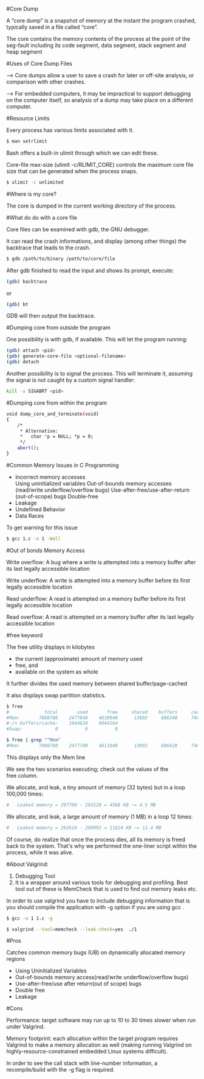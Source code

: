 #Core Dump

A “core dump” is a snapshot of memory at the instant the program crashed, typically saved in a file called “core”.

The core contains the memory contents of the process at the point of the seg-fault including its 
	code segment, 
	data segment, 
	stack segment and 
	heap segment

#Uses of Core Dump Files

-->	Core dumps allow a user to save a crash for later or off-site analysis, or comparison with other crashes.

-->	For embedded computers, it may be impractical to support debugging on the computer itself, so analysis of a dump may take place on a different computer.

#Resource Limits

Every process has various limits associated with it.

```bash
$ man setrlimit
```

Bash offers a built-in ulimit through which we can edit these.

Core-file max-size (ulimit -c/RLIMIT_CORE) controls the maximum core file size that can be generated when the process snaps.

```bash
$ ulimit -c unlimited
```

#Where is my core?

The core is dumped in the current working directory of the process.


#What do do with a core file

Core files can be examined with gdb, the GNU debugger.

It can read the crash informations, and display (among other things) the backtrace that leads to the crash.

```bash
$ gdb /path/to/binary /path/to/core/file
```

After gdb finished to read the input and shows its prompt, execute:

```bash
(gdb) backtrace
```

or 

```bash
(gdb) bt
```

GDB will then output the backtrace.


#Dumping core from outside the program

One possibility is with gdb, if available. This will let the program running:

```bash
(gdb) attach <pid>
(gdb) generate-core-file <optional-filename>
(gdb) detach
```

Another possibility is to signal the process. This will terminate it, assuming the signal is not caught by a custom signal handler:

```bash
kill -s SIGABRT <pid>
```

#Dumping core from within the program

```bash
void dump_core_and_terminate(void)
{
    /*
     * Alternative:
     *   char *p = NULL; *p = 0;
     */
    abort();
}
```

#Common Memory Issues in C Programming

- Incorrect memory accesses  
	Using uninitialized variables 
	Out-of-bounds memory accesses (read/write underflow/overflow bugs)
	Use-after-free/use-after-return (out-of-scope) bugs 
	Double-free
- Leakage
- Undefined Behavior
- Data Races

To get warning for this issue

```bash
$ gcc 1.c -o 1 -Wall
```

#Out of bonds Memory Access

Write overflow: A bug where a write is attempted into a memory buffer after its last legally accessible location 

Write underflow: A write is attempted into a memory buffer before its first legally accessible location

Read underflow: A read is attempted on a memory buffer before its first legally accessible location 

Read overflow: A read is attempted on a memory buffer after its last legally accessible location

#free keyword

The free utility displays in kilobytes

- the current (approximate) amount of memory used
- free, and
- available  on the system as whole

It further divides the used memory between shared buffer/page-cached

It also displays swap partition statistics.

```bash
$ free
#             total       used       free     shared    buffers     cached
#Mem:       7088788    2477848    4610940      13892     686348     746876
#-/+ buffers/cache:    1044624    6044164
#Swap:            0          0          0

$ free | grep "^Mem"
#Mem:       7088788    2477740    4611048      13892     686428     746880
```

This displays only the Mem line

We see the two scenarios executing; check out the values of the free column.

We allocate, and leak, a tiny amount of memory (32 bytes) but in a loop 100,000 times: 

```bash
#	Leaked memory = 297708 - 293120 = 4588 KB ~= 4.5 MB 
```

We allocate, and leak, a large amount of memory (1 MB) in a loop 12 times: 
```bash
#	Leaked memory = 292616 - 280992 = 11624 KB ~= 11.4 MB 
```

Of course, do realize that once the process dies, all its memory is freed back to the system. That's why we performed the one-liner script within the process, while it was alive.


#About Valgrind:

1. Debugging Tool
2. It is a wrapper around various tools for debugging and profiling. Best tool out of these is MemCheck that is used to find out memory leaks etc.

In order to use valgrind you have to include debugging information that is you should compile the application with -g option if you are using gcc .

```bash
$ gcc -o 1 1.c -g

$ valgrind --tool=memcheck --leak-check=yes  ./1
```

#Pros

Catches common memory bugs (UB) on dynamically allocated memory regions
- Using Uninitialized Variables
- Out-of-bounds memory access(read/write underflow/overflow bugs)
- Use-after-free/use after return(out of scope) bugs
- Double free
- Leakage

#Cons

Performance: target software may run up to 10 to 30 times slower when run under Valgrind.

Memory footprint: each allocation within the target program requires Valgrind to make a memory allocation as well (making running Valgrind on highly-resource-constrained embedded Linux systems difficult).

In order to see the call stack with line-number information, a recompile/build with the -g flag is required.
